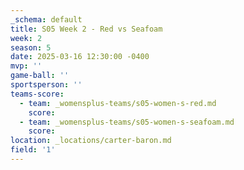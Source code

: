 ```yaml
---
_schema: default
title: S05 Week 2 - Red vs Seafoam
week: 2
season: 5
date: 2025-03-16 12:30:00 -0400
mvp: ''
game-ball: ''
sportsperson: ''
teams-score:
  - team: _womensplus-teams/s05-women-s-red.md
    score:
  - team: _womensplus-teams/s05-women-s-seafoam.md
    score:
location: _locations/carter-baron.md
field: '1'
---
```

